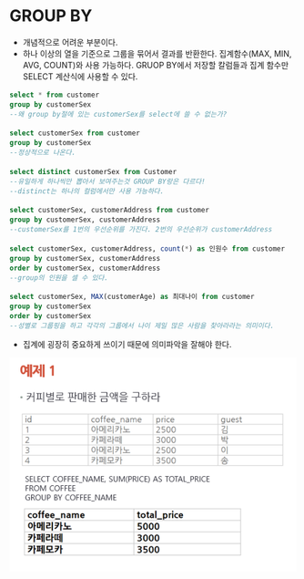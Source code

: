 # GROUP BY
* 개념적으로 어려운 부분이다.
* 하나 이상의 열을 기준으로 그룹을 묶어서 결과를 반환한다. 집계함수(MAX, MIN, AVG, COUNT)와 사용 가능하다. GRUOP BY에서 저장할 칼럼들과 집계 함수만 SELECT 계산식에 사용할 수 있다.

```sql
select * from customer
group by customerSex
--왜 group by절에 있는 customerSex를 select에 쓸 수 없는가?

select customerSex from customer
group by customerSex
--정상적으로 나온다.

select distinct customerSex from Customer
--유일하게 하나씩만 뽑아서 보여주는것 GROUP BY랑은 다르다!
--distinct는 하나의 컬럼에서만 사용 가능하다.

select customerSex, customerAddress from customer
group by customerSex, customerAddress
--customerSex를 1번의 우선순위를 가진다. 2번의 우선순위가 customerAddress

select customerSex, customerAddress, count(*) as 인원수 from customer
group by customerSex, customerAddress
order by customerSex, customerAddress
--group의 인원을 셀 수 있다.

select customerSex, MAX(customerAge) as 최대나이 from customer
group by customerSex
order by customerSex
--성별로 그룹핑을 하고 각각의 그룹에서 나이 제일 많은 사람을 찾아라라는 의미이다.
```
* 집계에 굉장히 중요하게 쓰이기 때문에 의미파악을 잘해야 한다.

![](https://github.com/MinsoftK/TIL/blob/master/SQL/image/groupby1.png?raw=true)
